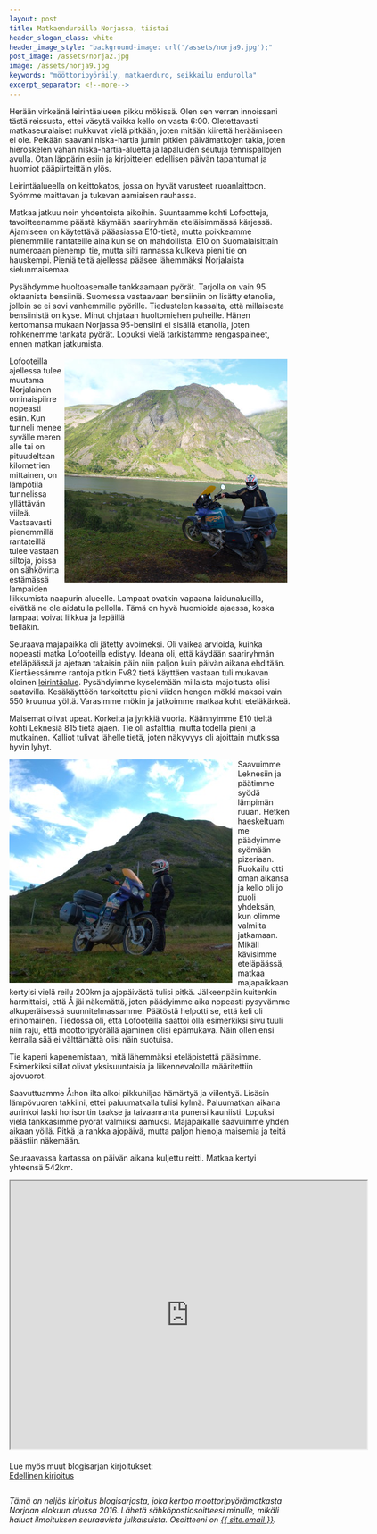 ```yaml
---
layout: post
title: Matkaenduroilla Norjassa, tiistai
header_slogan_class: white
header_image_style: "background-image: url('/assets/norja9.jpg');"
post_image: /assets/norja2.jpg
image: /assets/norja9.jpg
keywords: "mööttoripyöräily, matkaenduro, seikkailu endurolla"
excerpt_separator: <!--more-->
---
```



Herään virkeänä leirintäalueen pikku mökissä. Olen sen verran 
innoissani tästä reissusta, ettei väsytä vaikka kello on vasta 6:00. 
Oletettavasti matkaseuralaiset nukkuvat vielä pitkään, joten mitään 
kiirettä heräämiseen ei ole. Pelkään saavani niska-hartia jumin pitkien 
päivämatkojen takia, joten hieroskelen vähän niska-hartia-aluetta ja 
lapaluiden seutuja tennispallojen avulla. Otan läppärin esiin ja 
kirjoittelen edellisen päivän tapahtumat ja huomiot pääpiirteittäin ylös.

<!--more-->

Leirintäalueella on keittokatos, jossa on hyvät varusteet 
ruoanlaittoon. Syömme maittavan ja tukevan aamiaisen rauhassa.

Matkaa jatkuu noin yhdentoista aikoihin. Suuntaamme kohti Lofootteja, 
tavoitteenamme päästä käymään saariryhmän eteläisimmässä kärjessä. 
Ajamiseen on käytettävä pääasiassa E10-tietä, mutta poikkeamme 
pienemmille rantateille aina kun se on mahdollista. E10 on 
Suomalaisittain numeroaan pienempi tie, mutta silti rannassa kulkeva 
pieni tie on hauskempi. Pieniä teitä ajellessa pääsee lähemmäksi 
Norjalaista sielunmaisemaa.

Pysähdymme huoltoasemalle tankkaamaan pyörät. Tarjolla on vain 95 
oktaanista bensiiniä. Suomessa vastaavaan bensiiniin on lisätty 
etanolia, jolloin se ei sovi vanhemmille pyörille. Tiedustelen 
kassalta, että millaisesta bensiinistä on kyse. Minut ohjataan 
huoltomiehen puheille. Hänen kertomansa mukaan Norjassa 95-bensiini ei 
sisällä etanolia, joten rohkenemme tankata pyörät. Lopuksi vielä 
tarkistamme rengaspaineet, ennen matkan jatkumista.

<img src="/assets/norja10.jpg" style="float: right; padding: 5px;" />

Lofooteilla ajellessa tulee muutama Norjalainen ominaispiirre nopeasti
esiin. Kun tunneli menee syvälle meren alle tai on pituudeltaan 
kilometrien mittainen, on lämpötila tunnelissa yllättävän viileä. 
Vastaavasti pienemmillä rantateillä tulee vastaan siltoja, joissa on 
sähkövirta estämässä lampaiden liikkumista naapurin alueelle. Lampaat 
ovatkin vapaana laidunalueilla, eivätkä ne ole aidatulla pellolla. Tämä 
on hyvä huomioida ajaessa, koska lampaat voivat liikkua ja lepäillä  
tielläkin. 


Seuraava majapaikka oli jätetty avoimeksi. Oli vaikea arvioida, kuinka 
nopeasti matka Lofooteilla edistyy. Ideana oli, että käydään 
saariryhmän eteläpäässä ja ajetaan takaisin päin niin paljon kuin 
päivän aikana ehditään. Kiertäessämme rantoja pitkin Fv82 tietä käyttäen 
vastaan tuli mukavan oloinen 
[leirintäalue](https://goo.gl/maps/eNtL2RqY3Y7Hfxv88). Pysähdyimme 
kyselemään millaista majoitusta olisi saatavilla. Kesäkäyttöön 
tarkoitettu pieni viiden hengen mökki maksoi vain 550 kruunua yöltä. 
Varasimme mökin ja jatkoimme matkaa kohti eteläkärkeä.


Maisemat olivat upeat. Korkeita ja jyrkkiä vuoria. Käännyimme E10 
tieltä kohti Leknesiä 815 tietä ajaen. Tie oli asfalttia, mutta todella 
pieni ja mutkainen. Kalliot tulivat lähelle tietä, joten näkyvyys oli 
ajoittain mutkissa hyvin lyhyt. 

<img src="/assets/norja11.jpg" style="float: left; padding-right: 10px;" />

Saavuimme Leknesiin ja päätimme syödä lämpimän ruuan. Hetken 
haeskeltuamme päädyimme syömään pizeriaan. Ruokailu otti oman aikansa 
ja kello oli jo puoli yhdeksän, kun olimme valmiita jatkamaan. Mikäli 
kävisimme eteläpäässä, matkaa majapaikkaan kertyisi vielä reilu 200km 
ja ajopäivästä tulisi pitkä. Jälkeenpäin kuitenkin harmittaisi, että Å 
jäi näkemättä, joten päädyimme aika nopeasti pysyvämme 
alkuperäisessä suunnitelmassamme. Päätöstä helpotti se, että keli oli 
erinomainen. Tiedossa oli, että Lofooteilla saattoi olla esimerkiksi sivu 
tuuli niin raju, että moottoripyörällä ajaminen olisi epämukava. Näin ollen 
ensi kerralla sää ei välttämättä olisi näin suotuisa.

Tie kapeni kapenemistaan, mitä lähemmäksi eteläpistettä pääsimme. 
Esimerkiksi sillat olivat yksisuuntaisia ja liikennevaloilla 
määritettiin ajovuorot. 

Saavuttuamme Å:hon ilta alkoi pikkuhiljaa hämärtyä ja viilentyä. 
Lisäsin lämpövuoren takkiini, ettei paluumatkalla tulisi kylmä. 
Paluumatkan aikana aurinkoi laski horisontin taakse ja taivaanranta 
punersi kauniisti. Lopuksi vielä tankkasimme pyörät valmiiksi aamuksi. 
Majapaikalle saavuimme yhden aikaan yöllä. Pitkä ja rankka ajopäivä, 
mutta paljon hienoja maisemia ja teitä päästiin näkemään.

Seuraavassa kartassa on päivän aikana kuljettu reitti. Matkaa kertyi
yhteensä 542km.
 
<div class="post-video">
  <iframe 
    src="https://www.google.com/maps/d/embed?mid=1E0dNcc38ALEASm6D9vHv_tFvPwJtFRJN"
    width="640" height="480"></iframe>
</div>

<div>&nbsp;</div>

<div>Lue myös muut blogisarjan kirjoitukset:</div>
<a href="/2017/06/06/matkaenduroilla-norjassa-maanantai" 
style="float: left;">Edellinen kirjoitus</a>
<!--
<a href="" style="float: right;">Seuraava kirjoitus</a>
-->
<p>&nbsp;</p>

<div style="clear:both" />
<i>
Tämä on neljäs kirjoitus blogisarjasta, joka kertoo 
moottoripyörämatkasta Norjaan elokuun alussa 2016. Lähetä sähköpostiosoitteesi minulle, 
mikäli haluat ilmoituksen seuraavista julkaisuista. Osoitteeni on <a 
href="mailto:{{ site.email }}">{{ site.email }}</a>.
</i>
